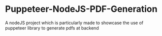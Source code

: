 # Puppeteer-NodeJS-PDF-Generation
A nodeJS project which is particularly made to showcase the use of puppeteer library to generate pdfs at backend
